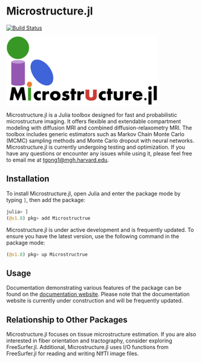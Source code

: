 # Microstructure.jl

[![Build Status](https://github.com/Tinggong/Microstructure.jl/actions/workflows/CI.yml/badge.svg?branch=main)](https://github.com/Tinggong/Microstructure.jl/actions/workflows/CI.yml?query=branch%3Amain)

<img src="docs/src/assets/logo.png" width=400>

Microstructure.jl is a Julia toolbox designed for fast and probabilistic microstructure imaging. It offers flexible and extendable compartment modeling with diffusion MRI and combined diffusion-relaxometry MRI. The toolbox includes generic estimators such as Markov Chain Monte Carlo (MCMC) sampling methods and Monte Carlo dropout with neural networks. Microstructure.jl is currently undergoing testing and optimization. If you have any questions or encounter any issues while using it, please feel free to email me at tgong1@mgh.harvard.edu.

## Installation 
To install Microstructure.jl, open Julia and enter the package mode by typing `]`, then add the package:

```julia
julia> ]
(@v1.8) pkg> add Microstructrue
```

Microstructure.jl is under active development and is frequently updated. To ensure you have the latest version, use the following command in the package mode:

```julia
(@v1.8) pkg> up Microstructrue
```

## Usage
Documentation demonstrating various features of the package can be found on the [documentation website](https://tinggong.github.io/Microstructure.jl/dev/). Please note that the documentation website is currently under construction and will be frequently updated.

## Relationship to Other Packages
Microstructure.jl focuses on tissue microstructure estimation. If you are also interested in fiber orientation and tractography, consider exploring FreeSurfer.jl. Additional, Microstructure.jl uses I/O functions from FreeSurfer.jl for reading and writing NIfTI image files.